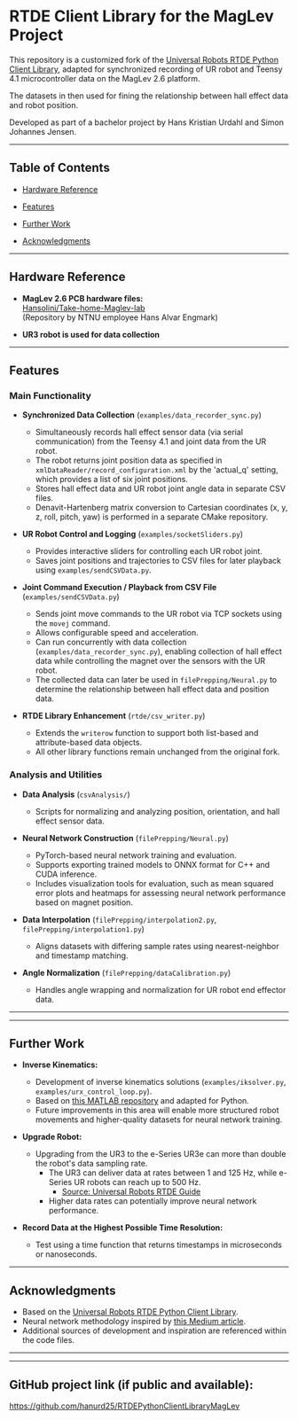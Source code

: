 # RTDE Client Library for the MagLev Project

This repository is a customized fork of the [Universal Robots RTDE Python Client Library](https://github.com/UniversalRobots/RTDE_Python_Client_Library), adapted for synchronized recording of UR robot and Teensy 4.1 microcontroller data on the MagLev 2.6 platform.

The datasets in then used for fining the relationship between hall effect data and robot position.

Developed as part of a bachelor project by Hans Kristian Urdahl and Simon Johannes Jensen.

---

## Table of Contents

- [Hardware Reference](#hardware-reference)
- [Features](#features)

- [Further Work](#further-work)
- [Acknowledgments](#acknowledgments)

---

## Hardware Reference

- **MagLev 2.6 PCB hardware files:**  
  [Hansolini/Take-home-Maglev-lab](https://github.com/Hansolini/Take-home-Maglev-lab/tree/main/physical_system/hardware/blueprints/maggyV2.6)  
  (Repository by NTNU employee Hans Alvar Engmark)

- **UR3 robot is used for data collection** 

---

## Features

### Main Functionality

- **Synchronized Data Collection** (`examples/data_recorder_sync.py`)
  - Simultaneously records hall effect sensor data (via serial communication) from the Teensy 4.1 and joint data from the UR robot.
  - The robot returns joint position data as specified in `xmlDataReader/record_configuration.xml` by the 'actual_q' setting, which provides a list of six joint positions.
  - Stores hall effect data and UR robot joint angle data in separate CSV files.
  - Denavit-Hartenberg matrix conversion to Cartesian coordinates (x, y, z, roll, pitch, yaw) is performed in a separate CMake repository.

- **UR Robot Control and Logging** (`examples/socketSliders.py`)
  - Provides interactive sliders for controlling each UR robot joint.
  - Saves joint positions and trajectories to CSV files for later playback using `examples/sendCSVData.py`.

- **Joint Command Execution / Playback from CSV File** (`examples/sendCSVData.py`)
  - Sends joint move commands to the UR robot via TCP sockets using the `movej` command.
  - Allows configurable speed and acceleration.
  - Can run concurrently with data collection (`examples/data_recorder_sync.py`), enabling collection of hall effect data while controlling the magnet over the sensors with the UR robot.
  - The collected data can later be used in `filePrepping/Neural.py` to determine the relationship between hall effect data and position data.

- **RTDE Library Enhancement** (`rtde/csv_writer.py`)
  - Extends the `writerow` function to support both list-based and attribute-based data objects.
  - All other library functions remain unchanged from the original fork.

### Analysis and Utilities

- **Data Analysis** (`csvAnalysis/`)
  - Scripts for normalizing and analyzing position, orientation, and hall effect sensor data.

- **Neural Network Construction** (`filePrepping/Neural.py`)
  - PyTorch-based neural network training and evaluation.
  - Supports exporting trained models to ONNX format for C++ and CUDA inference.
  - Includes visualization tools for evaluation, such as mean squared error plots and heatmaps for assessing neural network performance based on magnet position.

- **Data Interpolation** (`filePrepping/interpolation2.py`, `filePrepping/interpolation1.py`)
  - Aligns datasets with differing sample rates using nearest-neighbor and timestamp matching.

- **Angle Normalization** (`filePrepping/dataCalibration.py`)
  - Handles angle wrapping and normalization for UR robot end effector data.

---


---

## Further Work

- **Inverse Kinematics:**  
  - Development of inverse kinematics solutions (`examples/iksolver.py`, `examples/urx_control_loop.py`).
  - Based on [this MATLAB repository](https://github.com/JensOHI/IK_Solver_UR5) and adapted for Python.
  - Future improvements in this area will enable more structured robot movements and higher-quality datasets for neural network training.


- **Upgrade Robot:**
  - Upgrading from the UR3 to the e-Series UR3e can more than double the robot's data sampling rate.
    - The UR3 can deliver data at rates between 1 and 125 Hz, while e-Series UR robots can reach up to 500 Hz.
      - [Source: Universal Robots RTDE Guide](https://www.universal-robots.com/articles/ur/interface-communication/real-time-data-exchange-rtde-guide/)
    - Higher data rates can potentially improve neural network performance.

- **Record Data at the Highest Possible Time Resolution:**
  - Test using a time function that returns timestamps in microseconds or nanoseconds.
  

---

## Acknowledgments

- Based on the [Universal Robots RTDE Python Client Library](https://github.com/UniversalRobots/RTDE_Python_Client_Library).
- Neural network methodology inspired by [this Medium article](https://medium.com/@gaurangmehra/master-non-linear-modeling-neural-networks-with-pytorch-dc1490d427be).
- Additional sources of development and inspiration are referenced within the code files.
---




---
## GitHub project link (if public and available):
https://github.com/hanurd25/RTDEPythonClientLibraryMagLev

